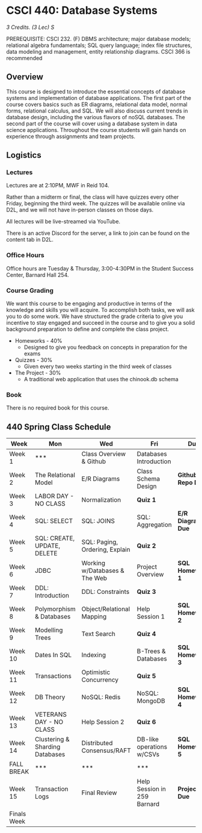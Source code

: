 # CSCI 440: Database Systems

_3 Credits. (3 Lec) S_

PREREQUISITE: CSCI 232. (F) DBMS architecture; major database models; relational algebra fundamentals; SQL query
language; index file structures, data modeling and management, entity relationship diagrams. CSCI 366 is recommended

## Overview

This course is designed to introduce the essential concepts of database systems and implementation of database
applications. The first part of the course covers basics such as ER diagrams, relational data model, normal forms,
relational calculus, and SQL. We will also discuss current trends in database design, including the various flavors of
noSQL databases. The second part of the course will cover using a database system in data science applications.
Throughout the course students will gain hands on experience through assignments and team projects.

## Logistics

### Lectures

Lectures are at 2:10PM, MWF in Reid 104.

Rather than a midterm or final, the class will have quizzes every other Friday, beginning the third
week. The quizzes will be available online via D2L, and we will not have in-person classes on those days.

All lectures will be live-streamed via YouTube.

There is an active Discord for the server, a link to join can be found on the content tab in D2L.

### Office Hours

Office hours are Tuesday & Thursday, 3:00-4:30PM in the Student Success Center, Barnard Hall 254.

### Course Grading

We want this course to be engaging and productive in terms of the knowledge and skills you will acquire. To accomplish
both tasks, we will ask you to do some work. We have structured the grade criteria to give you incentive to stay engaged
and succeed in the course and to give you a solid background preparation to define and complete the class project.

* Homeworks - 40% 
  * Designed to give you feedback on concepts in preparation for the exams
* Quizzes - 30%
  *	Given every two weeks starting in the third week of classes
* The Project - 30%
  * A traditional web application that uses the chinook.db schema 

### Book

There is no required book for this course.

## 440 Spring Class Schedule

| Week        | Mon                             | Wed                            | Fri                         | Due                 |
|-------------|---------------------------------|--------------------------------|-----------------------------|---------------------|
| Week 1      | ***                             | Class Overview & Github        | Databases Introduction      |                     |
| Week 2      | The Relational Model            | E/R Diagrams                   | Class Schema Design         | **Github Repo Due** |
| Week 3      | LABOR DAY - NO CLASS            | Normalization                  | **Quiz 1**                  |                     |
| Week 4      | SQL: SELECT                     | SQL: JOINS                     | SQL: Aggregation            | **E/R Diagram Due** |
| Week 5      | SQL: CREATE, UPDATE, DELETE     | SQL: Paging, Ordering, Explain | **Quiz 2**                  |                     |                             
| Week 6      | JDBC                            | Working w/Databases & The Web  | Project Overview            | **SQL Homework 1**  |
| Week 7      | DDL: Introduction               | DDL: Constraints               | **Quiz 3**                  |                     |
| Week 8      | Polymorphism & Databases        | Object/Relational Mapping      | Help Session 1              | **SQL Homework 2**  |
| Week 9      | Modelling Trees                 | Text Search                    | **Quiz 4**                  |                     |
| Week 10     | Dates In SQL                    | Indexing                       | B-Trees & Databases         | **SQL Homework 3**  |
| Week 11     | Transactions                    | Optimistic Concurrency         | **Quiz 5**                  |                     |
| Week 12     | DB Theory                       | NoSQL: Redis                   | NoSQL: MongoDB              | **SQL Homework 4**  |
| Week 13     | VETERANS DAY - NO CLASS         | Help Session 2                 | **Quiz 6**                  |                     |
| Week 14     | Clustering & Sharding Databases | Distributed Consensus/RAFT     | DB-like operations w/CSVs   | **SQL Homework 5**  |
| FALL BREAK  | ***                             | ***                            | ***                         |                     |
| Week 15     | Transaction Logs                | Final Review                   | Help Session in 259 Barnard | **Project Due**     |
| Finals Week |                                 |                                |                             |                     |


